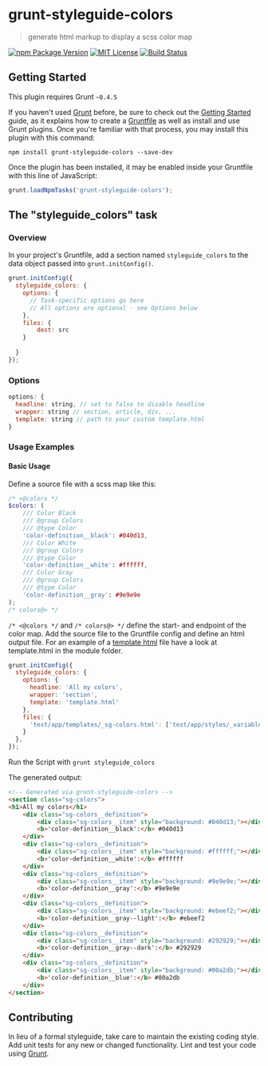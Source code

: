 # grunt-styleguide-colors

> generate html markup to display a scss color map 

[![npm Package Version](https://img.shields.io/npm/v/grunt-styleguide-colors.svg?style=flat-square)](https://www.npmjs.com/package/grunt-styleguide-colors)
[![MIT License](http://img.shields.io/:license-mit-blue.svg?style=flat-square)](LICENSE)
[![Build Status](https://travis-ci.org/webdesignberlin/grunt-styleguide-colors.svg?branch=master)](https://travis-ci.org/webdesignberlin/grunt-styleguide-colors)

## Getting Started
This plugin requires Grunt `~0.4.5`

If you haven't used [Grunt](http://gruntjs.com/) before, be sure to check out the [Getting Started](http://gruntjs.com/getting-started) guide, as it explains how to create a [Gruntfile](http://gruntjs.com/sample-gruntfile) as well as install and use Grunt plugins. Once you're familiar with that process, you may install this plugin with this command:

```shell
npm install grunt-styleguide-colors --save-dev
```

Once the plugin has been installed, it may be enabled inside your Gruntfile with this line of JavaScript:

```js
grunt.loadNpmTasks('grunt-styleguide-colors');
```

## The "styleguide_colors" task

### Overview
In your project's Gruntfile, add a section named `styleguide_colors` to the data object passed into `grunt.initConfig()`.

```js
grunt.initConfig({
  styleguide_colors: {
    options: {
      // Task-specific options go here
      // All options are optional - see Options below
    },
    files: {
        dest: src 
    }
    
  }
});
```

### Options

```js
options: {
  headline: string, // set to false to disable headline
  wrapper: string // section, article, div, ...
  template: string // path to your custom template.html
}
```

### Usage Examples

#### Basic Usage
Define a source file with a scss map like this:

```scss
/* <@colors */
$colors: (
    /// Color Black
    /// @group Colors
    /// @type Color
    'color-definition__black': #040d13,
    /// Color White
    /// @group Colors
    /// @type Color
    'color-definition__white': #ffffff,
    /// Color Gray
    /// @group Colors
    /// @type Color
    'color-definition__gray': #9e9e9e
);
/* colors@> */
```

`/* <@colors */` and `/* colors@> */` define the start- and endpoint of the color map. 
Add the source file to the Gruntfile config and define an html output file. For an example of a [template html](template.html) file have a look at template.html in the module folder.

```js
grunt.initConfig({
  styleguide_colors: {
    options: {
      headline: 'All my colors',
      wrapper: 'section',
      template: 'template.html'
    },
    files: {
      'test/app/templates/_sg-colors.html': ['test/app/styles/_variables.scss']
    }
  },
});
```

Run the Script with `grunt styleguide_colors`

The generated output:

```html
<!-- Generated via grunt-styleguide-colors -->
<section class="sg-colors">
<h1>All my colors</h1>
    <div class="sg-colors__definition">
        <div class="sg-colors__item" style="background: #040d13;"></div>
        <b>'color-definition__black':</b> #040d13
    </div>
    <div class="sg-colors__definition">
        <div class="sg-colors__item" style="background: #ffffff;"></div>
        <b>'color-definition__white':</b> #ffffff
    </div>
    <div class="sg-colors__definition">
        <div class="sg-colors__item" style="background: #9e9e9e;"></div>
        <b>'color-definition__gray':</b> #9e9e9e
    </div>
    <div class="sg-colors__definition">
        <div class="sg-colors__item" style="background: #ebeef2;"></div>
        <b>'color-definition__gray--light':</b> #ebeef2
    </div>
    <div class="sg-colors__definition">
        <div class="sg-colors__item" style="background: #292929;"></div>
        <b>'color-definition__gray--dark':</b> #292929
    </div>
    <div class="sg-colors__definition">
        <div class="sg-colors__item" style="background: #00a2db;"></div>
        <b>'color-definition__blue':</b> #00a2db
    </div>
</section>
```

## Contributing
In lieu of a formal styleguide, take care to maintain the existing coding style. Add unit tests for any new or changed functionality. Lint and test your code using [Grunt](http://gruntjs.com/).
